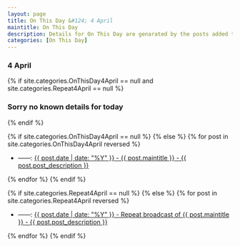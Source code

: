```yaml
---
layout: page
title: On This Day &#124; 4 April
maintitle: On This Day
description: Details for On This Day are genarated by the posts added to the website so the content is subject to changes/updates over time.
categories: [On This Day]
---
```


<h3>4 April</h3>

{% if site.categories.OnThisDay4April == null and site.categories.Repeat4April == null %}
  <h3>Sorry no known details for today</h3>
{% endif %}

{% if site.categories.OnThisDay4April == null %}
{% else %}
{% for post in site.categories.OnThisDay4April reversed %}
<ul>
<li> ——: <a href="{{ post.url }}">{{ post.date | date: "%Y" }} - {{ post.maintitle }} - {{ post.post_description }}</a></li>
</ul>
{% endfor %}
{% endif %}

{% if site.categories.Repeat4April == null %}
{% else %}
{% for post in site.categories.Repeat4April reversed %}
<ul>
<li> ——: <a href="{{ post.url }}">{{ post.date | date: "%Y" }} - Repeat broadcast of {{ post.maintitle }} - {{ post.post_description }}</a></li>
</ul>
{% endfor %}
{% endif %}
